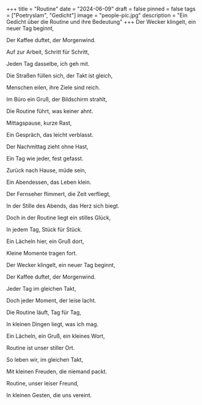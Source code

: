 +++
title = "Routine"
date = "2024-06-09"
draft = false
pinned = false
tags = ["Poetryslam", "Gedicht"]
image = "people-pic.jpg"
description = "Ein Gedicht über die Routine und ihre Bedeutung"
+++
Der Wecker klingelt, ein neuer Tag beginnt,


Der Kaffee duftet, der Morgenwind.


Auf zur Arbeit, Schritt für Schritt,


Jeden Tag dasselbe, ich geh mit.









Die Straßen füllen sich, der Takt ist gleich,


Menschen eilen, ihre Ziele sind reich.


Im Büro ein Gruß, der Bildschirm strahlt,


Die Routine führt, was keiner ahnt.









Mittagspause, kurze Rast,


Ein Gespräch, das leicht verblasst.


Der Nachmittag zieht ohne Hast,


Ein Tag wie jeder, fest gefasst.









Zurück nach Hause, müde sein,


Ein Abendessen, das Leben klein.


Der Fernseher flimmert, die Zeit verfliegt,


In der Stille des Abends, das Herz sich biegt.









Doch in der Routine liegt ein stilles Glück,


In jedem Tag, Stück für Stück.


Ein Lächeln hier, ein Gruß dort,


Kleine Momente tragen fort.









Der Wecker klingelt, ein neuer Tag beginnt,


Der Kaffee duftet, der Morgenwind.


Jeder Tag im gleichen Takt,


Doch jeder Moment, der leise lacht.









Die Routine läuft, Tag für Tag,


In kleinen Dingen liegt, was ich mag.


Ein Lächeln, ein Gruß, ein kleines Wort,


Routine ist unser stiller Ort.









So leben wir, im gleichen Takt,


Mit kleinen Freuden, die niemand packt.


Routine, unser leiser Freund,


In kleinen Gesten, die uns vereint.